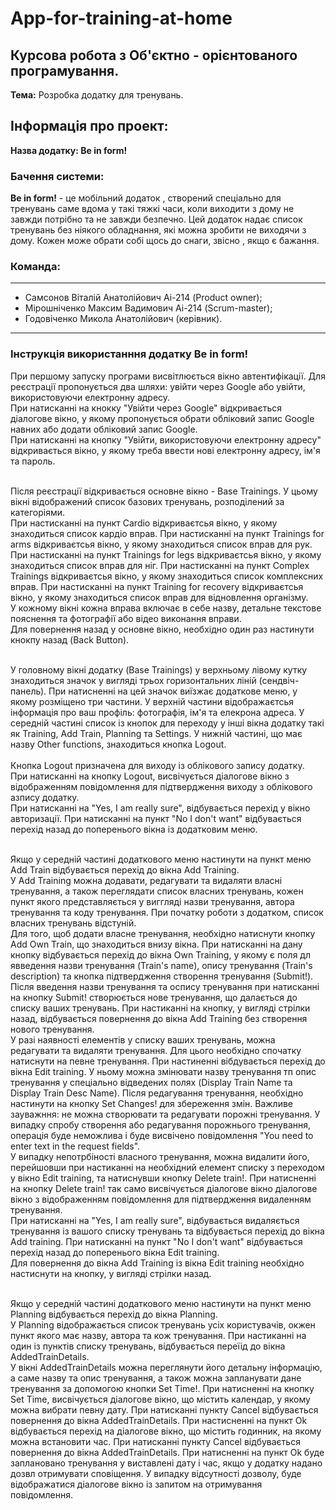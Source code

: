 # App-for-training-at-home 

## Курсова робота з Об'єктно - орієнтованого програмування.

**Тема:** Розробка додатку для тренувань.

## Інформація про проект: 

**Назва додатку: Be in form!** 

### Бачення системи:

**Be in form!** - це мобільний додаток , створений спеціально для тренувань саме вдома у такі тяжкі часи, коли виходити з дому не завжди потрібно та не завжди безпечно. 
Цей додаток надає список тренувань без ніякого обладнання, які можна зробити не виходячи з дому. Кожен може обрати собі щось до снаги, звісно , якщо є бажання.

### Команда:
------------

- Самсонов Віталій Анатолійович Аі-214 (Product owner);
- Мірошніченко Максим Вадимович Аі-214 (Scrum-master);
- Годовіченко Микола Анатолійович (керівник). 

-----------

### Інструкція використанння додатку Be in form!

При першому запуску програми висвітлюється вікно автентифікації. Для реєстрації пропонується два шляхи: увійти через Google або увійти, використовуючи електронну адресу.<br>
При натисканні на кнокку "Увійти через Google" відкривається діалогове вікно, у якому пропонується обрати обліковий запис Google навних або додати обліковий запис Google.<br>
При натисканні на кнопку "Увійти, використовуючи електронну адресу" відкривається вікно,  у якому треба ввести нові електронну адресу, ім'я та пароль.<br><br>

Після реєстрації відкривається основне вікно  - Base Trainings. У цьому вікні відображений список базових тренувань, розподілений за категоріями.<br>
При настисканні на пункт Cardio відкриваєтсья вікно, у якому знаходиться список кардіо вправ. При настисканні на пункт Trainings for arms відкриваєтсья вікно, у якому знаходиться список вправ для рук.
При настисканні на пункт Trainings for legs відкриваєтсья вікно, у якому знаходиться список вправ для ніг. При настисканні на пункт Complex Trainings відкриваєтсья вікно, у якому знаходиться список комплексних вправ.
При настисканні на пункт Training for recovery відкриваєтсья вікно, у якому знаходиться список вправ для відновлення організму.<br>
У кожному вікні кожна вправа включає в себе назву, детальне текстове пояснення та фотографії або відео виконання вправи.<br>
Для повернення назад у основне вікно, необхідно один раз настинути кнокпу назад (Back Button).<br><br>

У головному вікні додатку (Base Trainings) у верхньому лівому кутку знаходиться значок у вигляді трьох горизонтальних ліній (сендвіч-панель). При натисненні на цей значок виїзжає додаткове меню, у якому розміщено три частини. У верхній частини відображаєтсья інформація про ваш профіль: фотографія, ім'я та елекрона адреса. У середній частині список із кнопок для переходу у інші вікна додатку такі як Training, Add Train, Planning та Settings. У нижній частині, що має назву Other functions, знаходиться кнопка Logout.<br><br>
Кнопка Logout призначена для виходу із облікового запису додатку.<br> При натисканні на кнопку Logout, висвічується діалогове вікно з відображенням повідомлення для підтвердження виходу з облікового азпису додатку.<br> При натисканні на "Yes, I am really sure", відбувається перехід у вікно авторизації. При натисканні на пункт "No I don't want" відбувається перехід назад до поперенього вікна із додатковим меню.<br><br>

Якщо у середній частині додаткового меню настинути на пункт меню Add Train відбувається перехід до вікна Add Training. <br>
У Add Training можна додавати, редагувати та видаляти власні тренування, а також переглядати список власних тренувань, кожен пункт якого представляється у виггляді назви тренування, автора тренування та коду тренування. При початку роботи з додатком, список власних тренувань відстуній.<br>
Для того, щоб додати власне тренування, необхідно натиснути кнопку Add Own Train, що знаходиться внизу вікна. При натисканні на дану кнопку відбувається перехід до вікна Own Training, у якому є поля дл явведення назви тренування (Train's name), опису тренування (Train's description) та кнопка підтвердження створення тренування (Submit!). Після введення назви тренування та оспису тренування при натисканні на кнопку Submit! створюється нове тренування, що далається до списку ваших тренувань. При настиканні на кнопку, у вигляді стрілки  назад, відбувається повернення до вікна Add Training без створення нового тренування.<br>
У разі наявності елементів у списку ваших тренувань, можна редагувати та видаляти тренування. Для цього необхідно спочатку натиснути на певне тренування. При настиненні вібдувається перехід до вікна Edit training. У ньому можна змінювати назву тренування тп опис тренування у спеціально відведених полях (Display Train Name та Display Train Desc Name). Після редагування тренування, необхідно настинути на кнопку Set Changes! для збереження змін. Важливе зауважння: не можна створювати та редагувати порожні тренування. У випадку спробу створення або редагування порожнього тренування, операція буде неможлива і буде висвічено повідомлення "You need to enter text in the request fields".<br>
У випадку непотрбіності власного тренування, можна видалити його, перейшовши при настиканні на необхідний елемент списку з переходом у вікно Edit training, та натиснувши кнопку Delete train!. При натисненні на кнопку Delete train! так само висвічується діалогове вікно діалогове вікно з відображенням повідомлення для підтвердження видаленням тренування.<br> При натисканні на "Yes, I am really sure", відбувається видаляється тренування із вашого списку тренувань та відбувається перехід до вікна Add training. При натисканні на пункт "No I don't want" відбувається перехід назад до поперенього вікна Edit training.<br>
Для повернення до вікна Add Training із вікна Edit training необхідно настиснути на кнопку, у вигляді стрілки назад.<br><br>

Якщо у середній частині додаткового меню настинути на пункт меню Planning відбувається перехід до вікна Planning. <br>
У Planning відображається список тренувань усіх користувачів, окжен пункт якого має назву, автора та кож тренування. При настиканні на один із пунктів списку тренувань, відбувається переїід до вікна AddedTrainDetails.<br>
У вікні AddedTrainDetails можна переглянути його детальну інформацію, а саме назву та опис тренування, а також можна запланувати дане тренування за допомогою кнопки Set Time!. При натисненні на кнопку Set Time, висвічується діалогове вікно, що містить календар, у якому можна вибрати певну дату. При натисканні пункту Cancel відбувається повернення до вікна AddedTrainDetails. При настисненні на пункт Ok відбувається перехід на діалогове вікно, що містить годинник, на якому можна встановити час. При натисканні пункту Cancel відбувається повернення до вікна AddedTrainDetails. При натисненні на пункт Ok буде заплановано тренування у виставлені дату і час, якщо у додатку надано дозвл отримувати сповіщення. У випадку відсутності дозволу, буде відображатися діалогове вікно із запитом на отримування повідомлення.
